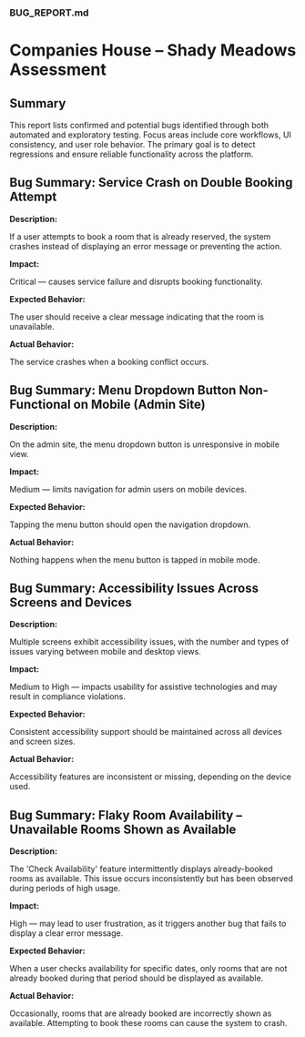 ### BUG_REPORT.md

# Companies House – Shady Meadows Assessment

## Summary

This report lists confirmed and potential bugs identified through both automated and exploratory testing. Focus areas include core workflows, UI consistency, and user role behavior. The primary goal is to detect regressions and ensure reliable functionality across the platform.

## Bug Summary: Service Crash on Double Booking Attempt

**Description:** 

If a user attempts to book a room that is already reserved, the system crashes instead of displaying an error message or preventing the action.

**Impact:** 

Critical — causes service failure and disrupts booking functionality.

**Expected Behavior:** 

The user should receive a clear message indicating that the room is unavailable.

**Actual Behavior:** 

The service crashes when a booking conflict occurs.

## Bug Summary: Menu Dropdown Button Non-Functional on Mobile (Admin Site)

**Description:**

On the admin site, the menu dropdown button is unresponsive in mobile view.

**Impact:**

Medium — limits navigation for admin users on mobile devices.

**Expected Behavior:**

Tapping the menu button should open the navigation dropdown.

**Actual Behavior:**

Nothing happens when the menu button is tapped in mobile mode.

## Bug Summary: Accessibility Issues Across Screens and Devices

**Description:**

Multiple screens exhibit accessibility issues, with the number and types of issues varying between mobile and desktop views.

**Impact:**

Medium to High — impacts usability for assistive technologies and may result in compliance violations.

**Expected Behavior:**

Consistent accessibility support should be maintained across all devices and screen sizes.

**Actual Behavior:**

Accessibility features are inconsistent or missing, depending on the device used.

## Bug Summary: Flaky Room Availability – Unavailable Rooms Shown as Available

**Description:**

The 'Check Availability' feature intermittently displays already-booked rooms as available. This issue occurs inconsistently but has been observed during periods of high usage.

**Impact:**

High — may lead to user frustration, as it triggers another bug that fails to display a clear error message.

**Expected Behavior:**

When a user checks availability for specific dates, only rooms that are not already booked during that period should be displayed as available.

**Actual Behavior:**

Occasionally, rooms that are already booked are incorrectly shown as available. Attempting to book these rooms can cause the system to crash.

